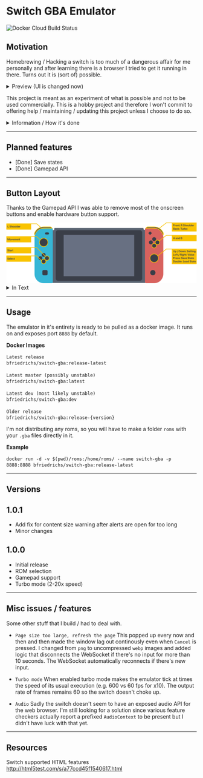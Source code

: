# Switch GBA Emulator
![Docker Cloud Build Status](https://img.shields.io/docker/cloud/build/bfriedrichs/switch-gba.svg)

## Motivation
Homebrewing / Hacking a switch is too much of a dangerous affair for me personally and after learning there is a browser I tried to get it running in there. Turns out it is (sort of) possible.

<details>
  <summary>Preview (UI is changed now)</summary>
  <img width="500" src="showcase/video_smaller.gif" />
  <p float="left">
  <img width="250" src="showcase/game.jpg" />
  <img width="250" src="showcase/list.jpg" />
  </p>
</details>

This project is meant as an experiment of what is possible and not to be used commercially.
This is a hobby project and therefore I won't commit to offering help / maintaining / updating this project unless I choose to do so.

<details>
  <summary>Information / How it's done</summary>
  This project makes use of the Switch browser that comes up when trying to verify / sign in with certain DNS providers. I won't explain how to do this here but if are capable of setting this up you certainly will also be able to find that information yourself.

  The way the Switch handles `B` is a bit different if there is an iFrame present on the page. In this case `B` will actually navigate the iFrame back first **before** navigating back the actual page (or reloading it). This is crucial for my workaround. With the use of `postMessage` I always immediately return to a "navigated" state of the iFrame.

    This is a modified and heavily towards switch tailored version of [crowdsourced-gba](https://github.com/vinnyoodles/crowdsourced-gba) by vinnynoodles.
</details>

---
## Planned features
* [Done] Save states
* [Done] Gamepad API

---
## Button Layout
Thanks to the Gamepad API I was able to remove most of the onscreen buttons and enable hardware button support.

<img width="600" src="showcase/controls.png" />

<details>
  <summary>In Text</summary>
  <ul>
    <li>A / B as usual</li>
    <li>Left stick for movement</li>
    <li>DPad right for start</li>
    <li>DPad down for select</li>
    <li>Front shoulder buttons for L / R</li>
    <li>Back right shoulder button for turbo mode while pressed</li>
    <li>Right stick up / down for selecting values</li>
    <li>Right stick left / right for selecting values</li>
    <li>Right stick press for save</li>
    <li>Right stick double press for load</li>
</details>

------
## Usage

The emulator in it's entirety is ready to be pulled as a docker image. It runs on and exposes port `8888` by default.

**Docker Images**
````
Latest release
bfriedrichs/switch-gba:release-latest

Latest master (possibly unstable)
bfriedrichs/switch-gba:latest

Latest dev (most likely unstable)
bfriedrichs/switch-gba:dev

Older release
bfriedrichs/switch-gba:release-{version}
````

I'm not distributing any roms, so you will have to make a folder `roms` with your `.gba` files directly in it.

**Example**
````
docker run -d -v $(pwd)/roms:/home/roms/ --name switch-gba -p 8888:8888 bfriedrichs/switch-gba:release-latest
````

---
## Versions

## 1.0.1
* Add fix for content size warning after alerts are open for too long
* Minor changes

## 1.0.0
* Initial release
* ROM selection
* Gamepad support
* Turbo mode (2-20x speed)

---
## Misc issues / features
Some other stuff that I build / had to deal with.

* `Page size too large, refresh the page`
This popped up every now and then and then made the window lag out continously even when `Cancel` is pressed. I changed from `png` to uncompressed `webp` images and added logic that disconnects the WebSocket if there's no input for more than 10 seconds. The WebSocket automatically reconnects if there's new input.

* `Turbo mode`
When enabled turbo mode makes the emulator tick at times the speed of its usual execution (e.g. 600 vs 60 fps for x10). The output rate of frames remains 60 so the switch doesn't choke up.

* `Audio` Sadly the switch doesn't seem to have an exposed audio API for the web browser. I'm still looking for a solution since various feature checkers actually report a prefixed `AudioContext` to be present but I didn't have luck with that yet.

---
## Resources

Switch supported HTML features http://html5test.com/s/a77ccd45f1540617.html
